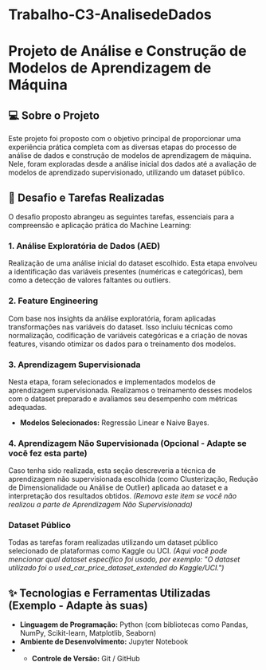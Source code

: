 # Trabalho-C3-AnalisedeDados

# Projeto de Análise e Construção de Modelos de Aprendizagem de Máquina

## 💻 Sobre o Projeto

Este projeto foi proposto com o objetivo principal de proporcionar uma experiência prática completa com as diversas etapas do processo de análise de dados e construção de modelos de aprendizagem de máquina. Nele, foram exploradas desde a análise inicial dos dados até a avaliação de modelos de aprendizado supervisionado, utilizando um dataset público.

## 🎯 Desafio e Tarefas Realizadas

O desafio proposto abrangeu as seguintes tarefas, essenciais para a compreensão e aplicação prática do Machine Learning:

### 1. Análise Exploratória de Dados (AED)
Realização de uma análise inicial do dataset escolhido. Esta etapa envolveu a identificação das variáveis presentes (numéricas e categóricas), bem como a detecção de valores faltantes ou outliers.

### 2. Feature Engineering
Com base nos insights da análise exploratória, foram aplicadas transformações nas variáveis do dataset. Isso incluiu técnicas como normalização, codificação de variáveis categóricas e a criação de novas features, visando otimizar os dados para o treinamento dos modelos.

### 3. Aprendizagem Supervisionada
Nesta etapa, foram selecionados e implementados modelos de aprendizagem supervisionada. Realizamos o treinamento desses modelos com o dataset preparado e avaliamos seu desempenho com métricas adequadas.
* **Modelos Selecionados:** Regressão Linear e Naive Bayes.

### 4. Aprendizagem Não Supervisionada (Opcional - Adapte se você fez esta parte)
Caso tenha sido realizada, esta seção descreveria a técnica de aprendizagem não supervisionada escolhida (como Clusterização, Redução de Dimensionalidade ou Análise de Outlier) aplicada ao dataset e a interpretação dos resultados obtidos.
*(Remova este item se você não realizou a parte de Aprendizagem Não Supervisionada)*



###  Dataset Público
Todas as tarefas foram realizadas utilizando um dataset público selecionado de plataformas como Kaggle ou UCI.
*(Aqui você pode mencionar qual dataset específico foi usado, por exemplo: "O dataset utilizado foi o used_car_price_dataset_extended do Kaggle/UCI.")*

## ✨ Tecnologias e Ferramentas Utilizadas (Exemplo - Adapte às suas)

* **Linguagem de Programação:** Python (com bibliotecas como Pandas, NumPy, Scikit-learn, Matplotlib, Seaborn)
* **Ambiente de Desenvolvimento:** Jupyter Notebook
* * **Controle de Versão:** Git / GitHub


